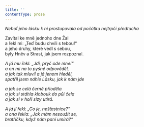 ```yaml
---
title: ''
contentType: prose
---
```


<section>

_Neboť jeho lásku k ní prostupovala od počátku nejtrpčí předtucha_

</section>

<section>

Zavítal ke mně jednoho dne Žal  
a řekl mi: „Teď budu chvíli s tebou!“  
a jeho druhy, které vedl s sebou,  
byly Hněv a Strast, jak jsem rozpoznal.

_A já mu řekl: „Jdi, pryč ode mne!“  
a on mi na to pyšně odpověděl,  
a jak tak mluvil a já jenom hleděl,  
spatřil jsem náhle Lásku, jak k nám jde_

</section>

<section>

_a jak se celá černě přioděla  
a jak si stáhla klobouk do půl čela  
a jak si v hoři slzy utírá._

</section>

<section>

_A já jí řekl: „Co je, nešťastnice?“  
a ona řekla: „Jak mám nesoužit se,  
bratříčku, když nám paní umírá?“_

</section>
